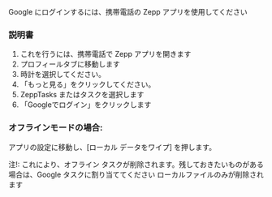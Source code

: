 Google にログインするには、携帯電話の Zepp アプリを使用してください

### 説明書

1. これを行うには、携帯電話で Zepp アプリを開きます
2. プロフィールタブに移動します
3. 時計を選択してください。
4. 「もっと見る」をクリックしてください。
5. ZeppTasks またはタスクを選択します
6. 「Googleでログイン」をクリックします

### オフラインモードの場合:
アプリの設定に移動し、[ローカル データをワイプ] を押します。

注!: これにより、オフライン タスクが削除されます。残しておきたいものがある場合は、Google タスクに割り当ててください ローカルファイルのみが削除されます
